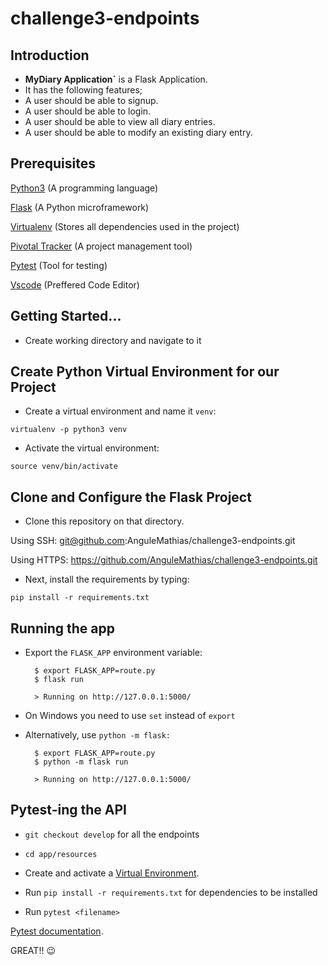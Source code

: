 # challenge3-endpoints


## Introduction

*  **MyDiary Application`** is a Flask Application.
*  It has the following features;
  * A user should be able to signup.
  * A user should be able to login.
  * A user should be able to view all diary entries.
  * A user should be able to modify an existing diary entry.
  
  

## Prerequisites

[Python3](https://www.python.org/) (A programming language) 

[Flask](http://flask.pocoo.org/) (A Python microframework)

[Virtualenv](https://virtualenv.pypa.io/en/stable/) (Stores all dependencies used in the project)

[Pivotal Tracker](www.pivotaltracker.com) (A project management tool)

[Pytest](https://docs.pytest.org/en/latest/) (Tool for testing)

[Vscode](https://code.visualstudio.com/download) (Preffered Code Editor)


## Getting Started...

* Create working directory and navigate to it 

## Create Python Virtual Environment for our Project

* Create a virtual environment and name it `venv`:
```
virtualenv -p python3 venv
```
* Activate the virtual environment:
```
source venv/bin/activate
```

## Clone and Configure the Flask Project
* Clone this repository on that directory. 

Using SSH:      git@github.com:AnguleMathias/challenge3-endpoints.git 

Using HTTPS:    https://github.com/AnguleMathias/challenge3-endpoints.git


* Next, install the requirements by typing:
```
pip install -r requirements.txt
```

## Running the app

* Export the ```FLASK_APP``` environment variable:

        $ export FLASK_APP=route.py
        $ flask run
        
        > Running on http://127.0.0.1:5000/


* On Windows you need to use ```set``` instead of ```export```

* Alternatively, use ```python -m flask:```

        $ export FLASK_APP=route.py
        $ python -m flask run
        
        > Running on http://127.0.0.1:5000/
        
 ## Pytest-ing the API
 
 * `git checkout develop` for all the endpoints
 
 * `cd app/resources`

 * Create and activate a [Virtual Environment](https://virtualenv.pypa.io/en/stable/).

 * Run `pip install -r requirements.txt` for dependencies to be installed
 
 * Run `pytest <filename>` 
 
 [Pytest documentation](http://pytest-flask.readthedocs.io/en/latest/).


GREAT!! :wink:
